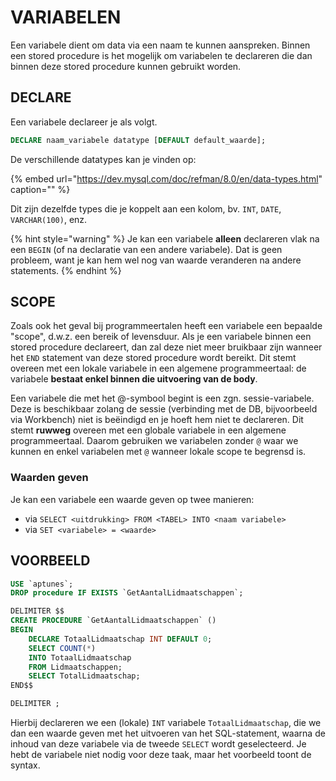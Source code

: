 # VARIABELEN

Een variabele dient om data via een naam te kunnen aanspreken. Binnen een stored procedure is het mogelijk om variabelen te declareren die dan binnen deze stored procedure kunnen gebruikt worden.

## DECLARE

Een variabele declareer je als volgt.

```sql
DECLARE naam_variabele datatype [DEFAULT default_waarde];
```

De verschillende datatypes kan je vinden op:

{% embed url="https://dev.mysql.com/doc/refman/8.0/en/data-types.html" caption="" %}

Dit zijn dezelfde types die je koppelt aan een kolom, bv. `INT`, `DATE`, `VARCHAR(100)`, enz.

{% hint style="warning" %}
Je kan een variabele **alleen** declareren vlak na een `BEGIN` \(of na declaratie van een andere variabele\). Dat is geen probleem, want je kan hem wel nog van waarde veranderen na andere statements.
{% endhint %}

## SCOPE

Zoals ook het geval bij programmeertalen heeft een variabele een bepaalde "scope", d.w.z. een bereik of levensduur. Als je een variabele binnen een stored procedure declareert, dan zal deze niet meer bruikbaar zijn wanneer het `END` statement van deze stored procedure wordt bereikt. Dit stemt overeen met een lokale variabele in een algemene programmeertaal: de variabele **bestaat enkel binnen die uitvoering van de body**.

Een variabele die met het @-symbool begint is een zgn. sessie-variabele. Deze is beschikbaar zolang de sessie \(verbinding met de DB, bijvoorbeeld via Workbench\) niet is beëindigd en je hoeft hem niet te declareren. Dit stemt **ruwweg** overeen met een globale variabele in een algemene programmeertaal. Daarom gebruiken we variabelen zonder `@` waar we kunnen en enkel variabelen met `@` wanneer lokale scope te begrensd is.

### Waarden geven

Je kan een variabele een waarde geven op twee manieren:

* via `SELECT <uitdrukking> FROM <TABEL> INTO <naam variabele>`
* via `SET <variabele> = <waarde>`

## VOORBEELD

```sql
USE `aptunes`;
DROP procedure IF EXISTS `GetAantalLidmaatschappen`;

DELIMITER $$
CREATE PROCEDURE `GetAantalLidmaatschappen` ()
BEGIN
    DECLARE TotaalLidmaatschap INT DEFAULT 0;
    SELECT COUNT(*)
    INTO TotaalLidmaatschap
    FROM Lidmaatschappen;
    SELECT TotalLidmaatschap;
END$$

DELIMITER ;
```

Hierbij declareren we een \(lokale\) `INT` variabele `TotaalLidmaatschap`, die we dan een waarde geven met het uitvoeren van het SQL-statement, waarna de inhoud van deze variabele via de tweede `SELECT` wordt geselecteerd. Je hebt de variabele niet nodig voor deze taak, maar het voorbeeld toont de syntax.

